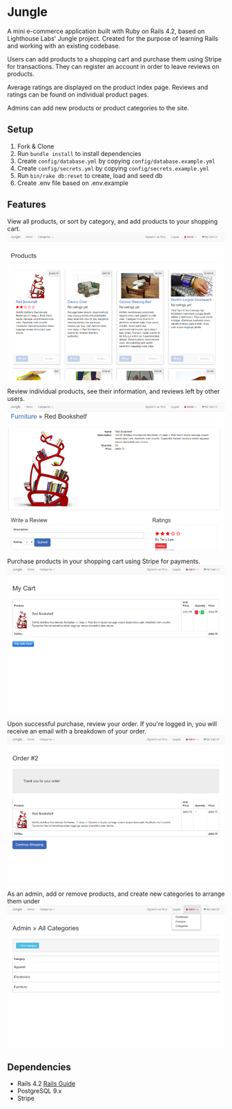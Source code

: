 # Jungle

A mini e-commerce application built with Ruby on Rails 4.2, based on Lighthouse Labs' Jungle project. Created for the purpose of learning Rails and working with an existing codebase.


Users can add products to a shopping cart and purchase them using Stripe for transactions. They can register an account in order to leave reviews on products.

Average ratings are displayed on the product index page. Reviews and ratings can be found on individual product pages.

Admins can add new products or product categories to the site.

## Setup

1. Fork & Clone
2. Run `bundle install` to install dependencies
3. Create `config/database.yml` by copying `config/database.example.yml`
4. Create `config/secrets.yml` by copying `config/secrets.example.yml`
5. Run `bin/rake db:reset` to create, load and seed db
6. Create .env file based on .env.example

## Features
View all products, or sort by category, and add products to your shopping cart.
!['View all products or sort by category'](https://github.com/JohYoshida/jungle-rails/blob/master/data/products-index.png?raw=true)

Review individual products, see their information, and reviews left by other users.
!['View product and its reviews'](https://github.com/JohYoshida/jungle-rails/blob/master/data/products-show.png?raw=true)

Purchase products in your shopping cart using Stripe for payments.
!['Purchase products in cart'](https://github.com/JohYoshida/jungle-rails/blob/master/data/my-cart.png?raw=true)

Upon successful purchase, review your order. If you're logged in, you will receive an email with a breakdown of your order.
!['Review your order'](https://github.com/JohYoshida/jungle-rails/blob/master/data/order-confirmation.png?raw=true)

As an admin, add or remove products, and create new categories to arrange them under
!['Add products'](https://github.com/JohYoshida/jungle-rails/blob/master/data/admin-categories.png?raw=true)

## Dependencies

* Rails 4.2 [Rails Guide](http://guides.rubyonrails.org/v4.2/)
* PostgreSQL 9.x
* Stripe
